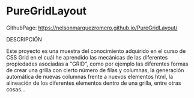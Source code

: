 # PureGridLayout

GithubPage: https://nelsonmarquezromero.github.io/PureGridLayout/


DESCRIPCIÓN

Este proyecto  es una muestra del conocimiento adquirido en el curso de CSS Grid en el cuál he aprendido las mecánicas de las diferentes propiedades asociadas a "GRID", como por ejemplo las diferentes formas de crear una grilla con cierto número de filas y columnas, la generación automática de nuevas columnas frente a nuevos elementos html, la alineación de los diferentes elementos dentro de una grilla, entre otras cosas... 
